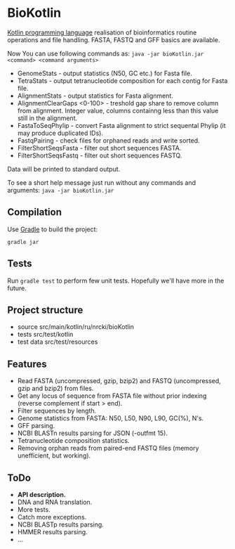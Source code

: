 # BioKotlin

[Kotlin programming language](https://kotlinlang.org/) realisation of bioinformatics routine operations and file handling.
FASTA, FASTQ and GFF basics are available. 

Now You can use following commands as:
`java -jar bioKotlin.jar <command> <command arguments>`

* GenomeStats <File> - output statistics (N50, GC etc.) for Fasta file.
* TetraStats <File> - output tetranucleotide composition for each contig for Fasta file.
* AlignmentStats <File> - output statistics for Fasta alignment.
* AlignmentClearGaps <File> <0-100> - treshold gap share to remove column from alignment. Integer value, columns containng less than this value still in the alignment.
* FastaToSeqPhylip <File> - convert Fasta alignment to strict sequental Phylip (it may produce duplicated IDs).
* FastqPairing <Forward> <Reverse> - check files for orphaned reads and write sorted.
* FilterShortSeqsFasta <File> <minimum length> - filter out short sequences FASTA.
* FilterShortSeqsFastq <File> <minimum length> - filter out short sequences FASTQ.

Data will be printed to standard output.	

To see a short help message just run without any commands and arguments:
`java -jar bioKotlin.jar`

## Compilation

Use [Gradle](https://gradle.org) to build the project:

`gradle jar`

## Tests

Run `gradle test` to perform few unit tests. Hopefully we'll have more in the future.

## Project structure

- source src/main/kotlin/ru/nrcki/bioKotlin
- tests src/test/kotlin
- test data src/test/resources

## Features

- Read FASTA (uncompressed, gzip, bzip2) and FASTQ (uncompressed, gzip and bzip2) from files.
- Get any locus of sequence from FASTA file without prior indexing (reverse complement if start > end).
- Filter sequences by length.
- Genome statistics from FASTA: N50, L50, N90, L90, GC(%), N's.
- GFF parsing.
- NCBI BLASTn results parsing for JSON (-outfmt 15).
- Tetranucleotide composition statistics.
- Removing orphan reads from paired-end FASTQ files (memory unefficient, but working).

## ToDo
- **API description.**
- DNA and RNA translation.
- More tests.
- Catch more exceptions.
- NCBI BLASTp results parsing.
- HMMER results parsing.
- ...
